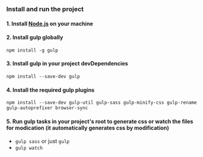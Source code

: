 ### Install and run the project
#### 1. Install [Node.js](http://nodejs.org/) on your machine
#### 2. Install gulp globally
`npm install -g gulp`
#### 3. Install gulp in your project devDependencies
`npm install --save-dev gulp`
#### 4. Install the required gulp plugins
`npm install --save-dev gulp-util gulp-sass gulp-minify-css gulp-rename gulp-autoprefixer browser-sync`
#### 5. Run gulp tasks in your project's root to generate css or watch the files for modication (it automatically generates css by modification)
* `gulp sass` or just `gulp`
* `gulp watch`


